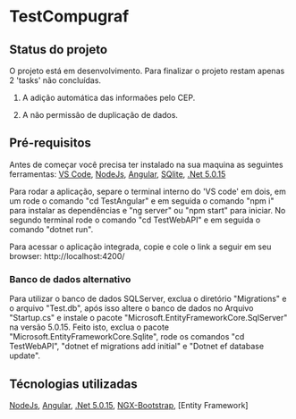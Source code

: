 # TestCompugraf

## Status do projeto
O projeto está em desenvolvimento. Para finalizar o projeto restam apenas 2 'tasks' não concluídas.
 
1. A adição automática das informaões pelo CEP.

2. A não permissão de duplicação de dados.


## Pré-requisitos

Antes de começar você precisa ter instalado na sua maquina as seguintes ferramentas: 
[VS Code](https://code.visualstudio.com/), [NodeJs](https://nodejs.org/en/), [Angular](https://angular.io/), [SQlite](https://sqlitebrowser.org/), [.Net 5.0.15](https://dotnet.microsoft.com/en-us/download/dotnet/5.0)

Para rodar a aplicação, separe o terminal interno do 'VS code' em dois, em um rode o comando "cd TestAngular" e em seguida o comando "npm i" para instalar as dependências e "ng server" ou "npm start" para iniciar. No segundo terminal rode o comando "cd TestWebAPI" e em seguida o comando "dotnet run".

Para acessar o aplicação integrada, copie e cole o link a seguir em seu browser: http://localhost:4200/

### Banco de dados alternativo

Para utilizar o banco de dados SQLServer, exclua o diretório "Migrations" e o arquivo "Test.db", após isso altere o banco de dados no Arquivo "Startup.cs" e instale o pacote "Microsoft.EntityFrameworkCore.SqlServer" na versão 5.0.15.
Feito isto, exclua o pacote "Microsoft.EntityFrameworkCore.Sqlite", rode os comandos "cd TestWebAPI", "dotnet ef migrations add initial" e "Dotnet ef database update".


## Técnologias utilizadas

[NodeJs](https://nodejs.org/en/), [Angular](https://angular.io/), [.Net 5.0.15](https://dotnet.microsoft.com/en-us/download/dotnet/5.0), [NGX-Bootstrap](https://valor-software.com/ngx-bootstrap/#/), [Entity Framework]

